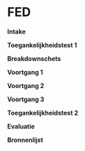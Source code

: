 # FED

**Intake**

**Toegankelijkheidstest 1**

**Breakdownschets**

**Voortgang 1**

**Voortgang 2**

**Voortgang 3**

**Toegankelijkheidstest 2**

**Evaluatie**

**Bronnenlijst**

